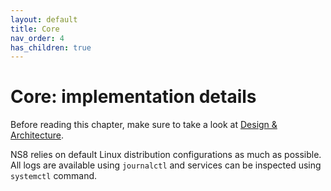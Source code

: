 ```yaml
---
layout: default
title: Core
nav_order: 4
has_children: true
---
```


# Core: implementation details

Before reading this chapter, make sure to take a look at [Design & Architecture](design.md).

NS8 relies on default Linux distribution configurations as much as possible.
All logs are available using `journalctl` and services can be inspected using `systemctl` command.


